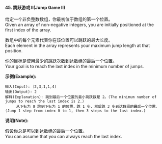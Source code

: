 #### 45. 跳跃游戏 II(Jump Game II)

给定一个非负整数数组，你最初位于数组的第一个位置。<br/>
Given an array of non-negative integers, you are initially positioned at the first index of the array.

数组中的每个元素代表你在该位置可以跳跃的最大长度。<br/>
Each element in the array represents your maximum jump length at that position.

你的目标是使用最少的跳跃次数到达数组的最后一个位置。<br/>
Your goal is to reach the last index in the minimum number of jumps.

**示例(Example):**

```
输入(Input): [2,3,1,1,4]
输出(Output): 2
解释(Explanation): 跳到最后一个位置的最小跳跃数是 2。(The minimum number of jumps to reach the last index is 2.)
     从下标为 0 跳到下标为 1 的位置，跳 1 步，然后跳 3 步到达数组的最后一个位置。(Jump 1 step from index 0 to 1, then 3 steps to the last index.)
```

**说明(Note):**

假设你总是可以到达数组的最后一个位置。<br/>
You can assume that you can always reach the last index.